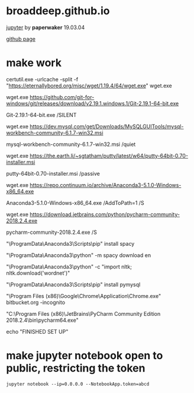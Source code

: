 # broaddeep.github.io


[jupyter](http://34.73.11.176:8888) by **paperwaker** 19.03.04 

[github page](http://github.com/broaddeep/broaddeep.github.io)


# make work

certutil.exe -urlcache -split -f "https://eternallybored.org/misc/wget/1.19.4/64/wget.exe" wget.exe

wget.exe https://github.com/git-for-windows/git/releases/download/v2.19.1.windows.1/Git-2.19.1-64-bit.exe

Git-2.19.1-64-bit.exe /SILENT

wget.exe https://dev.mysql.com/get/Downloads/MySQLGUITools/mysql-workbench-community-6.1.7-win32.msi

mysql-workbench-community-6.1.7-win32.msi /quiet

wget.exe https://the.earth.li/~sgtatham/putty/latest/w64/putty-64bit-0.70-installer.msi

putty-64bit-0.70-installer.msi /passive

wget.exe https://repo.continuum.io/archive/Anaconda3-5.1.0-Windows-x86_64.exe

Anaconda3-5.1.0-Windows-x86_64.exe /AddToPath=1 /S

wget.exe https://download.jetbrains.com/python/pycharm-community-2018.2.4.exe

pycharm-community-2018.2.4.exe /S

"\ProgramData\Anaconda3\Scripts\pip" install spacy

"\ProgramData\Anaconda3\python" -m spacy download en

"\ProgramData\Anaconda3\python" -c "import nltk; nltk.download('wordnet')"

"\ProgramData\Anaconda3\Scripts\pip" install pymysql

"\Program Files (x86)\Google\Chrome\Application\Chrome.exe" bitbucket.org -incognito

"C:\Program Files (x86)\JetBrains\PyCharm Community Edition 2018.2.4\bin\pycharm64.exe"

echo "FINISHED SET UP"



# make jupyter notebook open to public, restricting the token

```
jupyter notebook --ip=0.0.0.0 --NotebookApp.token=abcd
```
